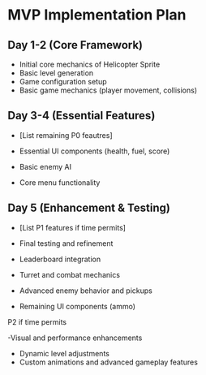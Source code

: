 # MVP Implementation Plan

## Day 1-2 (Core Framework)

- Initial core mechanics of Helicopter Sprite
- Basic level generation
- Game configuration setup
- Basic game mechanics (player movement, collisions)




## Day 3-4 (Essential Features)
- [List remaining P0 feautres]

- Essential UI components (health, fuel, score)
- Basic enemy AI
- Core menu functionality

## Day 5 (Enhancement & Testing)
- [List P1 features if time permits]
- Final testing and refinement

- Leaderboard integration
- Turret and combat mechanics
- Advanced enemy behavior and pickups
- Remaining UI components (ammo)

P2 if time permits

-Visual and performance enhancements
- Dynamic level adjustments
- Custom animations and advanced gameplay features
